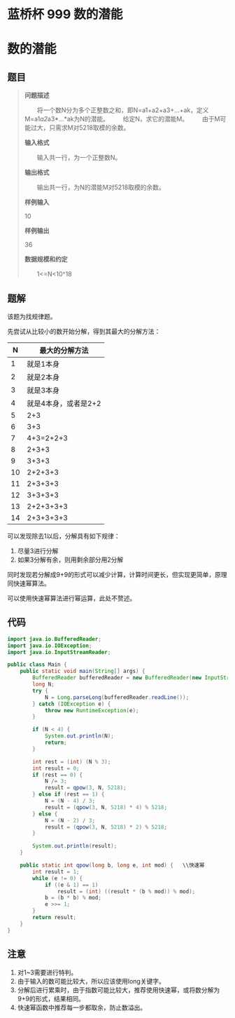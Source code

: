 # 蓝桥杯 999 数的潜能


# 数的潜能

## 题目

> **问题描述**
>
> 　　将一个数N分为多个正整数之和，即N=a1+a2+a3+…+ak，定义M=a1*a2*a3*…*ak为N的潜能。
> 　　给定N，求它的潜能M。
> 　　由于M可能过大，只需求M对5218取模的余数。
>
> **输入格式**
>
> 　　输入共一行，为一个正整数N。
>
> **输出格式**
>
> 　　输出共一行，为N的潜能M对5218取模的余数。
>
> **样例输入**
>
> 10
>
> **样例输出**
>
> 36
>
> **数据规模和约定**
>
> 　　1<=N<10^18

## 题解

该题为找规律题。

先尝试从比较小的数开始分解，得到其最大的分解方法：

| N    | 最大的分解方法       |
| ---- | -------------------- |
| 1    | 就是1本身            |
| 2    | 就是2本身            |
| 3    | 就是3本身            |
| 4    | 就是4本身，或者是2+2 |
| 5    | 2+3                  |
| 6    | 3+3                  |
| 7    | 4+3=2+2+3            |
| 8    | 2+3+3                |
| 9    | 3+3+3                |
| 10   | 2+2+3+3              |
| 11   | 2+3+3+3              |
| 12   | 3+3+3+3              |
| 13   | 2+2+3+3+3            |
| 14   | 2+3+3+3+3            |

可以发现除去1以后，分解具有如下规律：

1. 尽量3进行分解
2. 如果3分解有余，则用剩余部分用2分解

同时发现若分解成9+9的形式可以减少计算，计算时间更长，但实现更简单，原理同快速幂算法。

可以使用快速幂算法进行幂运算，此处不赘述。

## 代码

```java
import java.io.BufferedReader;
import java.io.IOException;
import java.io.InputStreamReader;

public class Main {
    public static void main(String[] args) {
        BufferedReader bufferedReader = new BufferedReader(new InputStreamReader(System.in));
        long N;
        try {
            N = Long.parseLong(bufferedReader.readLine());
        } catch (IOException e) {
            throw new RuntimeException(e);
        }

        if (N < 4) {
            System.out.println(N);
            return;
        }

        int rest = (int) (N % 3);
        int result = 0;
        if (rest == 0) {
            N /= 3;
            result = qpow(3, N, 5218);
        } else if (rest == 1) {
            N = (N - 4) / 3;
            result = (qpow(3, N, 5218) * 4) % 5218;
        } else {
            N = (N - 2) / 3;
            result = (qpow(3, N, 5218) * 2) % 5218;
        }

        System.out.println(result);
    }

    public static int qpow(long b, long e, int mod) {	\\快速幂
        int result = 1;
        while (e != 0) {
            if ((e & 1) == 1)
                result = (int) ((result * (b % mod)) % mod);
            b = (b * b) % mod;
            e >>= 1;
        }
        return result;
    }
}
```

## 注意

1. 对1~3需要进行特判。
2. 由于输入的数可能比较大，所以应该使用long关键字。
3. 分解后进行累乘时，由于指数可能比较大，推荐使用快速幂，或将数分解为9+9的形式，结果相同。
4. 快速幂函数中推荐每一步都取余，防止数溢出。

